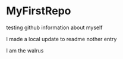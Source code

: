 # MyFirstRepo
testing github
information about myself

I made a local update to readme
nother entry

I am the walrus
